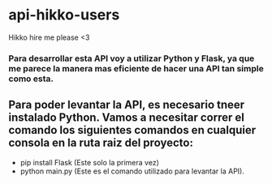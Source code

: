 # api-hikko-users
Hikko hire me please <3


### Para desarrollar esta API voy a utilizar Python y Flask, ya que me parece la manera mas eficiente de hacer una API tan simple como esta.

## Para poder levantar la API, es necesario tneer instalado Python. Vamos a necesitar correr el comando los siguientes comandos en cualquier consola en la ruta raiz del proyecto:

- pip install Flask (Este solo la primera vez)
- python main.py (Este es el comando utilizado para levantar la API).